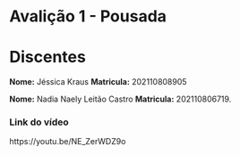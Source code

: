 # Avalição 1 - Pousada
<h1>Discentes</h1>
<p><b>Nome:</b> Jéssica Kraus <b> Matricula:</b> 202110808905</p>
<p><b>Nome:</b> Nadia Naely Leitão Castro <b>Matricula:</b> 202110806719.</p>
<h3>Link do vídeo</h3>
<p>https://youtu.be/NE_ZerWDZ9o</p>

